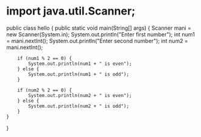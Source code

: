 # import java.util.Scanner;
public class hello {
    public static void main(String[] args) {
        Scanner mani = new Scanner(System.in);
        System.out.println("Enter first number");
        int num1 = mani.nextInt();
        System.out.println("Enter second number");
        int num2 = mani.nextInt();

 
        if (num1 % 2 == 0) {
            System.out.println(num1 + " is even");
        } else {
            System.out.println(num1 + " is odd");
        }

        if (num2 % 2 == 0) {
            System.out.println(num2 + " is even");
        } else {
            System.out.println(num2 + " is odd");
        }
    }
}


